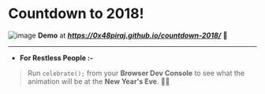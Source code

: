 # Countdown to 2018!
![image](https://user-images.githubusercontent.com/5800726/34329403-b240b556-e924-11e7-89fc-6b68dd00f86f.png)
**Demo** at ***https://0x48piraj.github.io/countdown-2018/*** :tada:

---

* **For Restless People :-**

> Run `celebrate();` from your **Browser Dev Console** to see what the animation will be at the **New Year's Eve**. :tada::wink:
